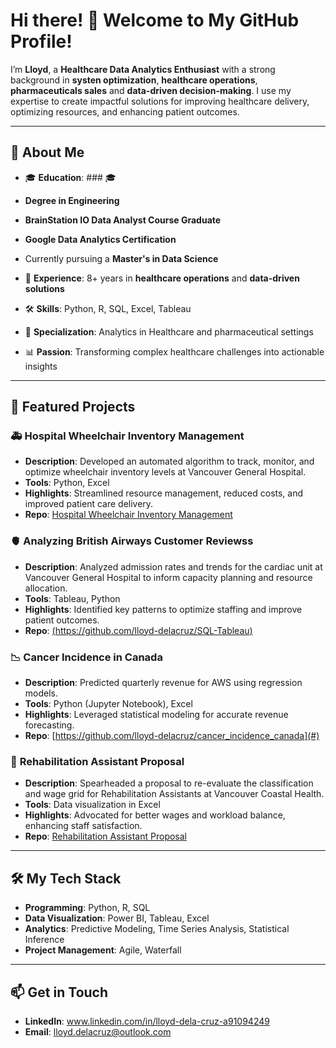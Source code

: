 # Hi there! 👋 Welcome to My GitHub Profile!

I’m **Lloyd**, a **Healthcare Data Analytics Enthusiast** with a strong background in **systen optimization**, **healthcare operations**, **pharmaceuticals sales** and **data-driven decision-making**. I use my expertise to create impactful solutions for improving healthcare delivery, optimizing resources, and enhancing patient outcomes.

---

## 🌟 About Me

- 🎓 **Education**: ### 🎓
- **Degree in Engineering**  
- **BrainStation IO Data Analyst Course Graduate**  
- **Google Data Analytics Certification**  
- Currently pursuing a **Master's in Data Science**
  
- 💼 **Experience**: 8+ years in **healthcare operations** and **data-driven solutions**  
- 🛠️ **Skills**: Python, R, SQL, Excel, Tableau  
- 🏥 **Specialization**: Analytics in Healthcare and pharmaceutical settings  
- 📊 **Passion**: Transforming complex healthcare challenges into actionable insights  

---

## 📂 Featured Projects

### 🚑 **Hospital Wheelchair Inventory Management**
- **Description**: Developed an automated algorithm to track, monitor, and optimize wheelchair inventory levels at Vancouver General Hospital.  
- **Tools**: Python, Excel  
- **Highlights**: Streamlined resource management, reduced costs, and improved patient care delivery.  
- **Repo**: [Hospital Wheelchair Inventory Management](#)  

### 🫀 **Analyzing British Airways Customer Reviewss**
- **Description**: Analyzed admission rates and trends for the cardiac unit at Vancouver General Hospital to inform capacity planning and resource allocation.  
- **Tools**: Tableau, Python  
- **Highlights**: Identified key patterns to optimize staffing and improve patient outcomes.  
- **Repo**: [(https://github.com/lloyd-delacruz/SQL-Tableau)](#)  

### 📉 **Cancer Incidence in Canada**
- **Description**: Predicted quarterly revenue for AWS using regression models.  
- **Tools**: Python (Jupyter Notebook), Excel  
- **Highlights**: Leveraged statistical modeling for accurate revenue forecasting.  
- **Repo**: [https://github.com/lloyd-delacruz/cancer_incidence_canada](#)  

### 🏥 **Rehabilitation Assistant Proposal**
- **Description**: Spearheaded a proposal to re-evaluate the classification and wage grid for Rehabilitation Assistants at Vancouver Coastal Health.  
- **Tools**: Data visualization in Excel  
- **Highlights**: Advocated for better wages and workload balance, enhancing staff satisfaction.  
- **Repo**: [Rehabilitation Assistant Proposal](#)  

---

## 🛠️ My Tech Stack

- **Programming**: Python, R, SQL  
- **Data Visualization**: Power BI, Tableau, Excel  
- **Analytics**: Predictive Modeling, Time Series Analysis, Statistical Inference  
- **Project Management**: Agile, Waterfall  

---

## 📫 Get in Touch

- **LinkedIn**: www.linkedin.com/in/lloyd-dela-cruz-a91094249  
- **Email**: lloyd.delacruz@outlook.com
